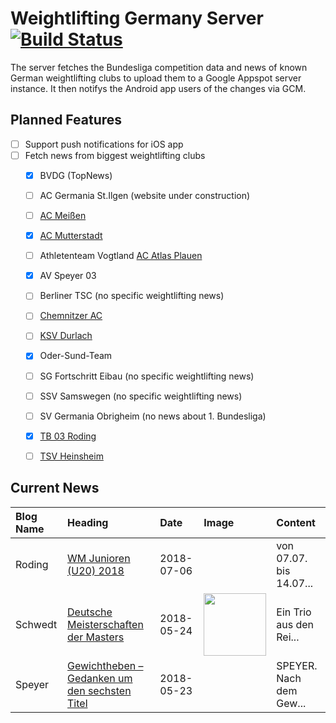 # Weightlifting Germany Server [![Build Status](https://travis-ci.org/WGierke/weightlifting_germany_server.svg?branch=master)](https://travis-ci.org/WGierke/weightlifting_germany_server)

The server fetches the Bundesliga competition data and news of known German weightlifting clubs to upload them to a Google Appspot server instance.
It then notifys the Android app users of the changes via GCM.

## Planned Features
- [ ] Support push notifications for iOS app  
- [ ] Fetch news from biggest weightlifting clubs
    - [X] BVDG (TopNews)
    - [ ] AC Germania St.Ilgen (website under construction)
    - [ ] [AC Meißen](http://www.ac-meissen.de/index.php?start=1)
    - [X] [AC Mutterstadt](http://www.ac-mutterstadt.de/index.php?start=1)
    - [ ] Athletenteam Vogtland [AC Atlas Plauen](https://acatlas.wordpress.com/)
    - [X] AV Speyer 03
    - [ ] Berliner TSC (no specific weightlifting news)
    - [ ] [Chemnitzer AC](http://chemnitzer-athletenclub.de/aktuelles/news/page/1/)
    - [ ] [KSV Durlach](http://ksvdurlach.de/news?page_n54=1)
    - [X] Oder-Sund-Team
    - [ ] SG Fortschritt Eibau (no specific weightlifting news)
    - [ ] SSV Samswegen (no specific weightlifting news)
    - [ ] SV Germania Obrigheim (no news about 1. Bundesliga)
    - [X] [TB 03 Roding](http://www.tb03-gewichtheben.de/page/1/)
    - [ ] [TSV Heinsheim](http://gewichtheben.tsv-heinsheim.de/index.php?start=1)


## Current News

| Blog Name   | Heading                                                                                                                          | Date       | Image                                                                                                                                  | Content                 |
|:------------|:---------------------------------------------------------------------------------------------------------------------------------|:-----------|:---------------------------------------------------------------------------------------------------------------------------------------|:------------------------|
| Roding      | [WM Junioren (U20) 2018](https://www.tb03-gewichtheben.de/2018/07/wm-junioren-u20-2018/)                                         | 2018-07-06 |                                                                                                                                        | von 07.07. bis 14.07... |
| Schwedt     | [Deutsche Meisterschaften der Masters](http://gewichtheben.blauweiss65-schwedt.de/?p=7693)                                       | 2018-05-24 | <img src='http://gewichtheben.blauweiss65-schwedt.de/wp-content/uploads/2018/05/Denny-Unger-Reissen-97-kg-300x225.jpg' width='100px'/> | Ein Trio aus den Rei... |
| Speyer      | [Gewichtheben – Gedanken um den sechsten Titel](https://www.av03-speyer.de/2018/05/gewichtheben-gedanken-um-den-sechsten-titel/) | 2018-05-23 |                                                                                                                                        | SPEYER. Nach dem Gew... |